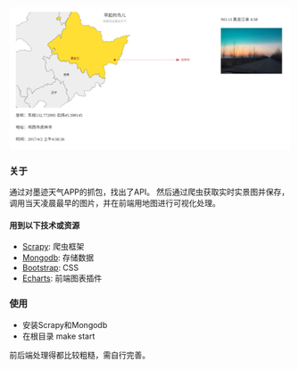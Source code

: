 ![demo](demo.png)
### 关于  
通过对墨迹天气APP的抓包，找出了API。
然后通过爬虫获取实时实景图并保存，调用当天凌晨最早的图片，并在前端用地图进行可视化处理。

#### 用到以下技术或资源

- [Scrapy](//scrapy.org/): 爬虫框架
- [Mongodb](//www.mongodb.com/): 存储数据
- [Bootstrap](//getbootstrap.com/): CSS
- [Echarts](//echarts.baidu.com/): 前端图表插件



### 使用

- 安装Scrapy和Mongodb  
- 在根目录 make start  

前后端处理得都比较粗糙，需自行完善。
